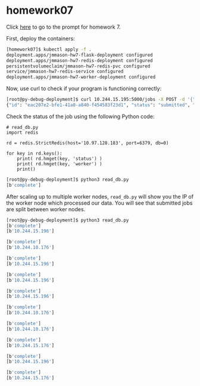 # homework07

Click [here](https://coe-332-sp21.readthedocs.io/en/main/homework/homework07.html) to go to the prompt for homework 7.

First, deploy the containers:

```bash
[homework07]$ kubectl apply -f .
deployment.apps/jmmason-hw7-flask-deployment configured
deployment.apps/jmmason-hw7-redis-deployment configured
persistentvolumeclaim/jmmason-hw7-redis-pvc configured
service/jmmason-hw7-redis-service configured
deployment.apps/jmmason-hw7-worker-deployment configured
```

Now, use curl to check if your program is functioning correctly:

```bash
[root@py-debug-deployment]$ curl 10.244.15.195:5000/jobs -X POST -d '{"start": "now","end":"later"}'
{"id": "eac207e2-bfe1-41a0-a840-f454583f23d1", "status": "submitted", "start": "now", "end": "later"}
```

Check the status of the job using the following Python code:
```python3
# read_db.py
import redis

rd = redis.StrictRedis(host='10.97.128.183', port=6379, db=0)

for key in rd.keys():
    print( rd.hmget(key, 'status') )
    print( rd.hmget(key, 'worker') )
    print()
```

```bash
[root@py-debug-deployment]$ python3 read_db.py
[b'complete']
```

After scaling up to multiple worker nodes, `read_db.py` will show you the IP of the worker node which processed our data.  You will see that submitted jobs are split between worker nodes.

```bash
[root@py-debug-deployment]$ python3 read_db.py
[b'complete']
[b'10.244.15.196']

[b'complete']
[b'10.244.10.176']

[b'complete']
[b'10.244.15.196']

[b'complete']
[b'10.244.15.196']

[b'complete']
[b'10.244.15.196']

[b'complete']
[b'10.244.10.176']

[b'complete']
[b'10.244.10.176']

[b'complete']
[b'10.244.15.176']

[b'complete']
[b'10.244.15.196']

[b'complete']
[b'10.244.15.176']
```
